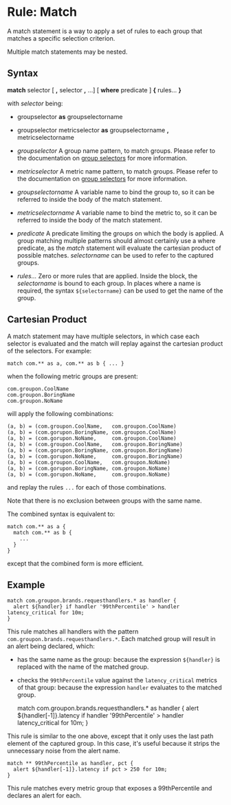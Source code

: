 Rule: Match
====

A match statement is a way to apply a set of rules to each group that matches a specific selection criterion.

Multiple match statements may be nested.

Syntax
----

**match** selector [ **,** selector **,** ...]
[ **where** predicate ]
**{**
rules...
**}**

with *selector* being:
- groupselector **as** groupselectorname
- groupselector metricselector **as** groupselectorname **,** metricselectorname

- *groupselector*
  A group name pattern, to match groups.
  Please refer to the documentation on [group selectors](../expressions/groupselector.md) for more information.
- *metricselector*
  A metric name pattern, to match groups.
  Please refer to the documentation on [group selectors](../expressions/groupselector.md) for more information.
- *groupselectorname*
  A variable name to bind the group to, so it can be referred to inside the body of the match statement.
- *metricselectorname*
  A variable name to bind the metric to, so it can be referred to inside the body of the match statement.
- *predicate*
  A predicate limiting the groups on which the body is applied.
  A group matching multiple patterns should almost certainly use a where predicate,
  as the *match* statement will evaluate the cartesian product of possible matches.
  *selectorname* can be used to refer to the captured groups.
- *rules...*
  Zero or more rules that are applied.
  Inside the block, the *selectorname* is bound to each group.
  In places where a name is required, the syntax ```${selectorname}``` can be used to get the name of the group.

Cartesian Product
----

A match statement may have multiple selectors, in which case each selector is evaluated and the match will replay against the cartesian product of the selectors.
For example:

    match com.** as a, com.** as b { ... }

when the following metric groups are present:

    com.groupon.CoolName
    com.groupon.BoringName
    com.groupon.NoName

will apply the following combinations:

    (a, b) = (com.groupon.CoolName,   com.groupon.CoolName)
    (a, b) = (com.gorupon.BoringName, com.groupon.CoolName)
    (a, b) = (com.gorupon.NoName,     com.groupon.CoolName)
    (a, b) = (com.groupon.CoolName,   com.groupon.BoringName)
    (a, b) = (com.gorupon.BoringName, com.groupon.BoringName)
    (a, b) = (com.gorupon.NoName,     com.groupon.BoringName)
    (a, b) = (com.groupon.CoolName,   com.groupon.NoName)
    (a, b) = (com.gorupon.BoringName, com.groupon.NoName)
    (a, b) = (com.gorupon.NoName,     com.groupon.NoName)

and replay the rules ```...``` for each of those combinations.

Note that there is no exclusion between groups with the same name.

The combined syntax is equivalent to:

    match com.** as a {
      match com.** as b {
        ...
      }
    }

except that the combined form is more efficient.

Example
----

    match com.groupon.brands.requesthandlers.* as handler {
      alert ${handler} if handler '99thPercentile' > handler latency_critical for 10m;
    }

This rule matches all handlers with the pattern ```com.groupon.brands.requesthandlers.*```.
Each matched group will result in an alert being declared, which:
- has the same name as the group:
  because the expression ```${handler}``` is replaced with the name of the matched group.
- checks the ```99thPercentile``` value against the ```latency_critical``` metrics of that group:
  because the expression ```handler``` evaluates to the matched group.

    match com.groupon.brands.requesthandlers.* as handler {
      alert ${handler[-1]}.latency if handler '99thPercentile' > handler latency_critical for 10m;
    }

This rule is similar to the one above, except that it only uses the last path element of the captured group.
In this case, it's useful because it strips the unnecessary noise from the alert name.

    match ** 99thPercentile as handler, pct {
      alert ${handler[-1]}.latency if pct > 250 for 10m;
    }

This rule matches every metric group that exposes a 99thPercentile and declares an alert for each.
